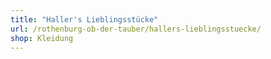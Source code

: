```yaml
---
title: "Haller's Lieblingsstücke"
url: /rothenburg-ob-der-tauber/hallers-lieblingsstuecke/
shop: Kleidung
---
```

